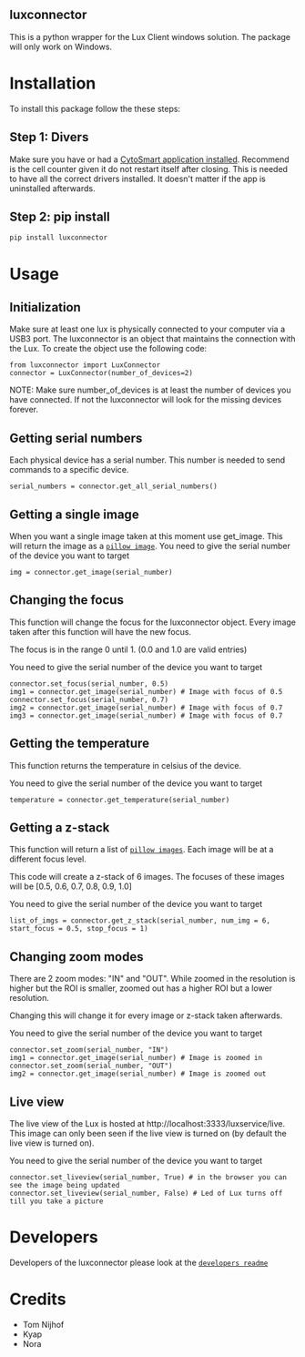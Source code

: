 luxconnector
-----

This is a python wrapper for the Lux Client windows solution.
The package will only work on Windows.

# Installation
To install this package follow the these steps:

## Step 1: Divers
Make sure you have or had a [CytoSmart application installed](http://download.cytosmart.com/). 
Recommend is the cell counter given it do not restart itself after closing.
This is needed to have all the correct drivers installed.
It doesn't matter if the app is uninstalled afterwards.

## Step 2: pip install
```
pip install luxconnector
```

# Usage

## Initialization

Make sure at least one lux is physically connected to your computer via a USB3 port.
The luxconnector is an object that maintains the connection with the Lux.
To create the object use the following code:

```
from luxconnector import LuxConnector
connector = LuxConnector(number_of_devices=2)
```

NOTE: Make sure number_of_devices is at least the number of devices you have connected.
If not the luxconnector will look for the missing devices forever.

## Getting serial numbers

Each physical device has a serial number.
This number is needed to send commands to a specific device.

```
serial_numbers = connector.get_all_serial_numbers()
```

## Getting a single image
When you want a single image taken at this moment use get_image.
This will return the image as a [`pillow image`](https://pillow.readthedocs.io/en/stable/reference/Image.html).
You need to give the serial number of the device you want to target

```
img = connector.get_image(serial_number)
```

## Changing the focus
This function will change the focus for the luxconnector object.
Every image taken after this function will have the new focus.

The focus is in the range 0 until 1. (0.0 and 1.0 are valid entries)

You need to give the serial number of the device you want to target

```
connector.set_focus(serial_number, 0.5)
img1 = connector.get_image(serial_number) # Image with focus of 0.5
connector.set_focus(serial_number, 0.7)
img2 = connector.get_image(serial_number) # Image with focus of 0.7
img3 = connector.get_image(serial_number) # Image with focus of 0.7
```
## Getting the temperature
This function returns the temperature in celsius of the device.

You need to give the serial number of the device you want to target

```
temperature = connector.get_temperature(serial_number)
```

## Getting a z-stack
This function will return a list of [`pillow images`](https://pillow.readthedocs.io/en/stable/reference/Image.html).
Each image will be at a different focus level.

This code will create a z-stack of 6 images.
The focuses of these images will be [0.5, 0.6, 0.7, 0.8, 0.9, 1.0]

You need to give the serial number of the device you want to target

```
list_of_imgs = connector.get_z_stack(serial_number, num_img = 6, start_focus = 0.5, stop_focus = 1)
```

## Changing zoom modes
There are 2 zoom modes: "IN" and "OUT".
While zoomed in the resolution is higher but the ROI is smaller, zoomed out has a higher ROI but a lower resolution.

Changing this will change it for every image or z-stack taken afterwards.

You need to give the serial number of the device you want to target

```
connector.set_zoom(serial_number, "IN")
img1 = connector.get_image(serial_number) # Image is zoomed in
connector.set_zoom(serial_number, "OUT")
img2 = connector.get_image(serial_number) # Image is zoomed out
```

## Live view
The live view of the Lux is hosted at http://localhost:3333/luxservice/live.
This image can only been seen if the live view is turned on (by default the live view is turned on).

You need to give the serial number of the device you want to target

```
connector.set_liveview(serial_number, True) # in the browser you can see the image being updated
connector.set_liveview(serial_number, False) # Led of Lux turns off till you take a picture
```

# Developers

Developers of the luxconnector please look at the [`developers readme`](README_DEV.md)

# Credits

- Tom Nijhof
- Kyap
- Nora
